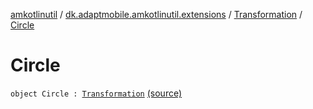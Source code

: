 [amkotlinutil](../../index.md) / [dk.adaptmobile.amkotlinutil.extensions](../index.md) / [Transformation](index.md) / [Circle](./-circle.md)

# Circle

`object Circle : `[`Transformation`](index.md) [(source)](https://github.com/adaptmobile-organization/amkotlinutil/tree/master/amkotlinutil/amkotlinutil/src/main/java/dk/adaptmobile/amkotlinutil/extensions/ImageViewExtensions.kt#L22)